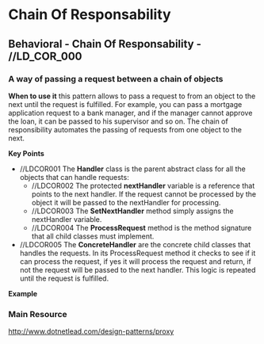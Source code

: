 # Chain Of Responsability
## Behavioral - Chain Of Responsability -  //LD_COR_000
### A way of passing a request between a chain of objects

**When to use it**
this pattern allows to pass a request to from an object to the next until the request is fulfilled.  For example, you can pass a mortgage application request to a bank manager, and if the manager cannot approve the loan, it can be passed to his supervisor and so on. The chain of responsibility automates the passing of requests from one object to the next. 

**Key Points**
- //LDCOR001 The **Handler** class is the parent abstract class for all the objects that can handle requests:
  - //LDCOR002 The protected **nextHandler** variable is a reference that points to the next handler. If the request cannot be processed by the object it will be passed to the nextHandler for processing.                                                                                                        
  - //LDCOR003 The **SetNextHandler** method simply assigns the nextHandler variable.                                    
  - //LDCOR004 The **ProcessRequest** method is the method signature that all child classes must implement.
- //LDCOR005 The **ConcreteHandler** are the concrete child classes that handles the requests. In its ProcessRequest method it checks to see if it can process the request, if yes it will process the request and return, if not the request will be passed to the next handler. This logic is repeated until the request is fulfilled.

**Example**



### Main Resource
http://www.dotnetlead.com/design-patterns/proxy














